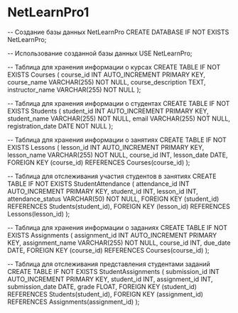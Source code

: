 # NetLearnPro1
-- Создание базы данных NetLearnPro
CREATE DATABASE IF NOT EXISTS NetLearnPro;

-- Использование созданной базы данных
USE NetLearnPro;

-- Таблица для хранения информации о курсах
CREATE TABLE IF NOT EXISTS Courses (
    course_id INT AUTO_INCREMENT PRIMARY KEY,
    course_name VARCHAR(255) NOT NULL,
    course_description TEXT,
    instructor_name VARCHAR(255) NOT NULL
);

-- Таблица для хранения информации о студентах
CREATE TABLE IF NOT EXISTS Students (
    student_id INT AUTO_INCREMENT PRIMARY KEY,
    student_name VARCHAR(255) NOT NULL,
    email VARCHAR(255) NOT NULL,
    registration_date DATE NOT NULL
);

-- Таблица для хранения информации о занятиях
CREATE TABLE IF NOT EXISTS Lessons (
    lesson_id INT AUTO_INCREMENT PRIMARY KEY,
    lesson_name VARCHAR(255) NOT NULL,
    course_id INT,
    lesson_date DATE,
    FOREIGN KEY (course_id) REFERENCES Courses(course_id)
);

-- Таблица для отслеживания участия студентов в занятиях
CREATE TABLE IF NOT EXISTS StudentAttendance (
    attendance_id INT AUTO_INCREMENT PRIMARY KEY,
    student_id INT,
    lesson_id INT,
    attendance_status VARCHAR(50) NOT NULL,
    FOREIGN KEY (student_id) REFERENCES Students(student_id),
    FOREIGN KEY (lesson_id) REFERENCES Lessons(lesson_id)
);

-- Таблица для хранения информации о заданиях
CREATE TABLE IF NOT EXISTS Assignments (
    assignment_id INT AUTO_INCREMENT PRIMARY KEY,
    assignment_name VARCHAR(255) NOT NULL,
    course_id INT,
    due_date DATE,
    FOREIGN KEY (course_id) REFERENCES Courses(course_id)
);

-- Таблица для отслеживания представления студентами заданий
CREATE TABLE IF NOT EXISTS StudentAssignments (
    submission_id INT AUTO_INCREMENT PRIMARY KEY,
    student_id INT,
    assignment_id INT,
    submission_date DATE,
    grade FLOAT,
    FOREIGN KEY (student_id) REFERENCES Students(student_id),
    FOREIGN KEY (assignment_id) REFERENCES Assignments(assignment_id)
);

